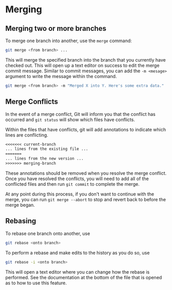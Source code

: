 # Merging

## Merging two or more branches

<!--TODO: Convert to GitHub Desktop instructions-->
To merge one branch into another, use the `merge` command:

```bash
git merge <from branch> ...
```

This will merge the specified branch into the branch that you currently have
checked out. This will open up a text editor on success to edit the merge commit
message. Similar to commit messages, you can add the `-m <mesage>` argument to
write the message within the command.

```bash
git merge <from branch> -m "Merged X into Y. Here's some extra data."
```

## Merge Conflicts

<!--TODO: Convert to GitHub Desktop instructions-->
In the event of a merge conflict, Git will inform you that the conflict has
occurred and `git status` will show which files have conflicts.

<!-- TODO: Add git status example for a merge conflict -->

Within the files that have conflicts, git will add annotations to indicate which
lines are conflicting.

```txt
<<<<<<< current-branch
... lines from the existing file ...
=======
... lines from the new version ...
>>>>>>> merging-branch
```

These annotations should be removed when you resolve the merge conflict. Once you
have resolved the conflicts, you will need to add all of the conflicted files and
then run `git commit` to complete the merge.

At any point during this process, if you don't want to continue with the merge,
you can run `git merge --abort` to stop and revert back to before the merge began.

## Rebasing

<!--TODO: Convert to GitHub Desktop instructions-->
To rebase one branch onto another, use

```bash
git rebase <onto branch>
```

To perform a rebase and make edits to the history as you do so, use

```bash
git rebase -i <onto branch>
```

This will open a text editor where you can change how the rebase is performed.
See the documentation at the bottom of the file that is opened as to how to use
this feature.

